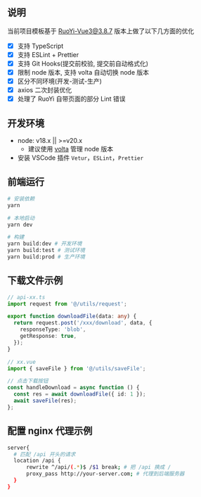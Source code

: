 ## 说明

当前项目模板基于 [RuoYi-Vue3@3.8.7](https://github.com/yangzongzhuan/RuoYi-Vue3/tree/v3.8.7) 版本上做了以下几方面的优化

- [x] 支持 TypeScript
- [x] 支持 ESLint + Prettier
- [x] 支持 Git Hooks(提交前校验, 提交前自动格式化)
- [x] 限制 node 版本, 支持 volta 自动切换 node 版本
- [x] 区分不同环境(开发-测试-生产)
- [x] axios 二次封装优化
- [x] 处理了 RuoYi 自带页面的部分 Lint 错误

## 开发环境

- node: v18.x || >=v20.x
  - 建议使用 [volta](https://volta.sh/) 管理 node 版本
- 安装 VSCode 插件 `Vetur`，`ESLint`，`Prettier`

## 前端运行

```bash
# 安装依赖
yarn

# 本地启动
yarn dev

# 构建
yarn build:dev # 开发环境
yarn build:test # 测试环境
yarn build:prod # 生产环境
```

## 下载文件示例

```ts
// api-xx.ts
import request from '@/utils/request';

export function downloadFile(data: any) {
  return request.post('/xxx/download', data, {
    responseType: 'blob',
    getResponse: true,
  });
}

// xx.vue
import { saveFile } from '@/utils/saveFile';

// 点击下载按钮
const handleDownload = async function () {
  const res = await downloadFile({ id: 1 });
  await saveFile(res);
};
```

## 配置 nginx 代理示例

```bash
server{
  # 匹配 /api 开头的请求
  location /api {
      rewrite ^/api/(.*)$ /$1 break; # 把 /api 换成 /
      proxy_pass http://your-server.com; # 代理到后端服务器
  }
}
```
